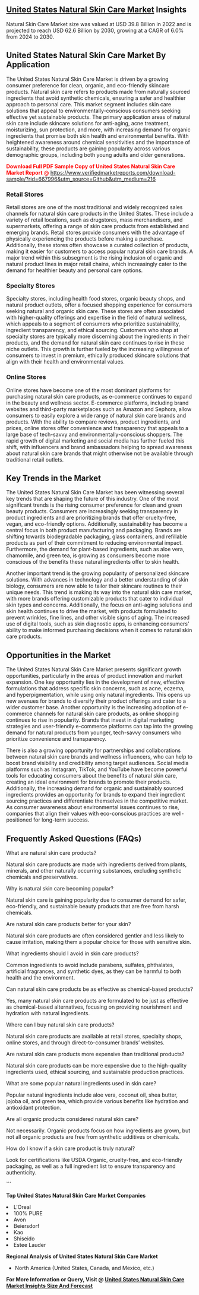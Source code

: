 <h2><a href="https://www.verifiedmarketreports.com/download-sample/?rid=667996&amp;utm_source=Github&amp;utm_medium=216" target="_blank">United States Natural Skin Care Market</a> Insights</h2><p>Natural Skin Care Market size was valued at USD 39.8 Billion in 2022 and is projected to reach USD 62.6 Billion by 2030, growing at a CAGR of 6.0% from 2024 to 2030.</p><p><h2>United States Natural Skin Care Market By Application</h2><p>The United States Natural Skin Care Market is driven by a growing consumer preference for clean, organic, and eco-friendly skincare products. Natural skin care refers to products made from naturally sourced ingredients that avoid synthetic chemicals, ensuring a safer and healthier approach to personal care. This market segment includes skin care solutions that appeal to environmentally-conscious consumers seeking effective yet sustainable products. The primary application areas of natural skin care include skincare solutions for anti-aging, acne treatment, moisturizing, sun protection, and more, with increasing demand for organic ingredients that promise both skin health and environmental benefits. With heightened awareness around chemical sensitivities and the importance of sustainability, these products are gaining popularity across various demographic groups, including both young adults and older generations.<p><span class=""><span style="color: #ff0000;"><strong>Download Full PDF Sample Copy of United States Natural Skin Care Market Report</strong> @ </span><a href="https://www.verifiedmarketreports.com/download-sample/?rid=667996&amp;utm_source=Github&amp;utm_medium=216" target="_blank">https://www.verifiedmarketreports.com/download-sample/?rid=667996&amp;utm_source=Github&amp;utm_medium=216</a></span></p><h3>Retail Stores</h3><p>Retail stores are one of the most traditional and widely recognized sales channels for natural skin care products in the United States. These include a variety of retail locations, such as drugstores, mass merchandisers, and supermarkets, offering a range of skin care products from established and emerging brands. Retail stores provide consumers with the advantage of physically experiencing the products before making a purchase. Additionally, these stores often showcase a curated collection of products, making it easier for customers to access popular natural skin care brands. A major trend within this subsegment is the rising inclusion of organic and natural product lines in major retail chains, which increasingly cater to the demand for healthier beauty and personal care options.<h3>Specialty Stores</h3><p>Specialty stores, including health food stores, organic beauty shops, and natural product outlets, offer a focused shopping experience for consumers seeking natural and organic skin care. These stores are often associated with higher-quality offerings and expertise in the field of natural wellness, which appeals to a segment of consumers who prioritize sustainability, ingredient transparency, and ethical sourcing. Customers who shop at specialty stores are typically more discerning about the ingredients in their products, and the demand for natural skin care continues to rise in these niche outlets. This growth is further fueled by the increasing willingness of consumers to invest in premium, ethically produced skincare solutions that align with their health and environmental values.<h3>Online Stores</h3><p>Online stores have become one of the most dominant platforms for purchasing natural skin care products, as e-commerce continues to expand in the beauty and wellness sector. E-commerce platforms, including brand websites and third-party marketplaces such as Amazon and Sephora, allow consumers to easily explore a wide range of natural skin care brands and products. With the ability to compare reviews, product ingredients, and prices, online stores offer convenience and transparency that appeals to a large base of tech-savvy and environmentally-conscious shoppers. The rapid growth of digital marketing and social media has further fueled this shift, with influencers and brand ambassadors helping to spread awareness about natural skin care brands that might otherwise not be available through traditional retail outlets.<h2>Key Trends in the Market</h2><p>The United States Natural Skin Care Market has been witnessing several key trends that are shaping the future of this industry. One of the most significant trends is the rising consumer preference for clean and green beauty products. Consumers are increasingly seeking transparency in product ingredients and are prioritizing brands that offer cruelty-free, vegan, and eco-friendly options. Additionally, sustainability has become a central focus in both product manufacturing and packaging. Brands are shifting towards biodegradable packaging, glass containers, and refillable products as part of their commitment to reducing environmental impact. Furthermore, the demand for plant-based ingredients, such as aloe vera, chamomile, and green tea, is growing as consumers become more conscious of the benefits these natural ingredients offer to skin health.<p>Another important trend is the growing popularity of personalized skincare solutions. With advances in technology and a better understanding of skin biology, consumers are now able to tailor their skincare routines to their unique needs. This trend is making its way into the natural skin care market, with more brands offering customizable products that cater to individual skin types and concerns. Additionally, the focus on anti-aging solutions and skin health continues to drive the market, with products formulated to prevent wrinkles, fine lines, and other visible signs of aging. The increased use of digital tools, such as skin diagnostic apps, is enhancing consumers’ ability to make informed purchasing decisions when it comes to natural skin care products.<h2>Opportunities in the Market</h2><p>The United States Natural Skin Care Market presents significant growth opportunities, particularly in the areas of product innovation and market expansion. One key opportunity lies in the development of new, effective formulations that address specific skin concerns, such as acne, eczema, and hyperpigmentation, while using only natural ingredients. This opens up new avenues for brands to diversify their product offerings and cater to a wider customer base. Another opportunity is the increasing adoption of e-commerce channels for natural skin care products, as online shopping continues to rise in popularity. Brands that invest in digital marketing strategies and user-friendly e-commerce platforms can tap into the growing demand for natural products from younger, tech-savvy consumers who prioritize convenience and transparency.<p>There is also a growing opportunity for partnerships and collaborations between natural skin care brands and wellness influencers, who can help to boost brand visibility and credibility among target audiences. Social media platforms such as Instagram, TikTok, and YouTube have become powerful tools for educating consumers about the benefits of natural skin care, creating an ideal environment for brands to promote their products. Additionally, the increasing demand for organic and sustainably sourced ingredients provides an opportunity for brands to expand their ingredient sourcing practices and differentiate themselves in the competitive market. As consumer awareness about environmental issues continues to rise, companies that align their values with eco-conscious practices are well-positioned for long-term success.<h2>Frequently Asked Questions (FAQs)</h2><p>What are natural skin care products? </p><p>Natural skin care products are made with ingredients derived from plants, minerals, and other naturally occurring substances, excluding synthetic chemicals and preservatives.</p><p>Why is natural skin care becoming popular? </p><p>Natural skin care is gaining popularity due to consumer demand for safer, eco-friendly, and sustainable beauty products that are free from harsh chemicals.</p><p>Are natural skin care products better for your skin? </p><p>Natural skin care products are often considered gentler and less likely to cause irritation, making them a popular choice for those with sensitive skin.</p><p>What ingredients should I avoid in skin care products? </p><p>Common ingredients to avoid include parabens, sulfates, phthalates, artificial fragrances, and synthetic dyes, as they can be harmful to both health and the environment.</p><p>Can natural skin care products be as effective as chemical-based products? </p><p>Yes, many natural skin care products are formulated to be just as effective as chemical-based alternatives, focusing on providing nourishment and hydration with natural ingredients.</p><p>Where can I buy natural skin care products? </p><p>Natural skin care products are available at retail stores, specialty shops, online stores, and through direct-to-consumer brands’ websites.</p><p>Are natural skin care products more expensive than traditional products? </p><p>Natural skin care products can be more expensive due to the high-quality ingredients used, ethical sourcing, and sustainable production practices.</p><p>What are some popular natural ingredients used in skin care? </p><p>Popular natural ingredients include aloe vera, coconut oil, shea butter, jojoba oil, and green tea, which provide various benefits like hydration and antioxidant protection.</p><p>Are all organic products considered natural skin care? </p><p>Not necessarily. Organic products focus on how ingredients are grown, but not all organic products are free from synthetic additives or chemicals.</p><p>How do I know if a skin care product is truly natural? </p><p>Look for certifications like USDA Organic, cruelty-free, and eco-friendly packaging, as well as a full ingredient list to ensure transparency and authenticity.</p>```</p><p><strong>Top United States Natural Skin Care Market Companies</strong></p><div data-test-id=""><p><li>L'Oreal</li><li> 100% PURE</li><li> Avon</li><li> Beiersdorf</li><li> Kao</li><li> Shiseido</li><li> Estee Lauder</li></p><div><strong>Regional Analysis of&nbsp;United States Natural Skin Care Market</strong></div><ul><li dir="ltr"><p dir="ltr">North America&nbsp;(United States, Canada, and Mexico, etc.)</p></li></ul><p><strong>For More Information or Query, Visit @&nbsp;</strong><strong><a href="https://www.verifiedmarketreports.com/product/natural-skin-care-market/?utm_source=Github&amp;utm_medium=216" target="_blank">United States Natural Skin Care Market Insights Size And Forecast</a></strong></p></div>
